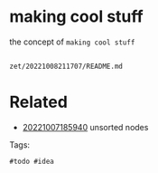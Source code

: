 # making cool stuff

the concept of `making cool stuff`

```
```

` zet/20221008211707/README.md `

# Related

- [20221007185940](/zet/20221007185940/README.md) unsorted nodes

Tags:

    #todo #idea
